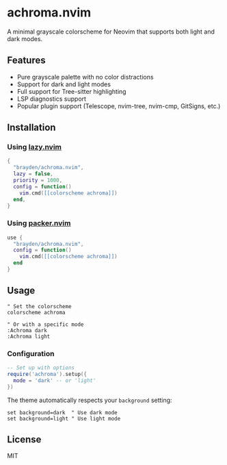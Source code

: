 # achroma.nvim

A minimal grayscale colorscheme for Neovim that supports both light and dark modes.

## Features

- Pure grayscale palette with no color distractions
- Support for dark and light modes
- Full support for Tree-sitter highlighting
- LSP diagnostics support
- Popular plugin support (Telescope, nvim-tree, nvim-cmp, GitSigns, etc.)

## Installation

### Using [lazy.nvim](https://github.com/folke/lazy.nvim)

```lua
{
  "brayden/achroma.nvim",
  lazy = false,
  priority = 1000,
  config = function()
    vim.cmd([[colorscheme achroma]])
  end,
}
```

### Using [packer.nvim](https://github.com/wbthomason/packer.nvim)

```lua
use {
  "brayden/achroma.nvim",
  config = function()
    vim.cmd([[colorscheme achroma]])
  end
}
```

## Usage

```vim
" Set the colorscheme
colorscheme achroma

" Or with a specific mode
:Achroma dark
:Achroma light
```

### Configuration

```lua
-- Set up with options
require('achroma').setup({
  mode = 'dark' -- or 'light'
})
```

The theme automatically respects your `background` setting:

```vim
set background=dark  " Use dark mode
set background=light " Use light mode
```

## License

MIT